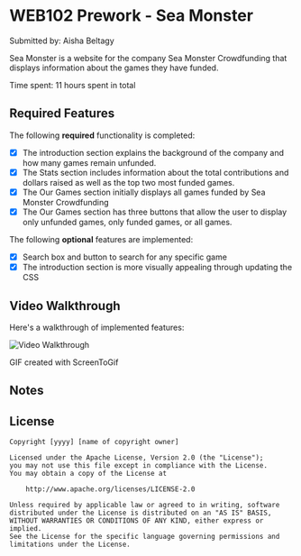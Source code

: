 # WEB102 Prework - Sea Monster

Submitted by: Aisha Beltagy

Sea Monster is a website for the company Sea Monster Crowdfunding that displays information about the games they have funded.

Time spent: 11 hours spent in total

## Required Features

The following **required** functionality is completed:

* [x] The introduction section explains the background of the company and how many games remain unfunded.
* [x] The Stats section includes information about the total contributions and dollars raised as well as the top two most funded games.
* [x] The Our Games section initially displays all games funded by Sea Monster Crowdfunding
* [x] The Our Games section has three buttons that allow the user to display only unfunded games, only funded games, or all games.

The following **optional** features are implemented:

* [x] Search box and button to search for any specific game
* [x] The introduction section is more visually appealing through updating the CSS

## Video Walkthrough

Here's a walkthrough of implemented features:

<!-- <img src=".\web102prework2.gif" title='Video Walkthrough' width='' alt='Video Walkthrough' /> -->
<img src= "https://imgur.com/a/rCLi6Nx.gif" title='Video Walkthrough' width='' alt='Video Walkthrough' />


<!-- Replace this with whatever GIF tool you used! -->
GIF created with ScreenToGif  


## Notes


## License

    Copyright [yyyy] [name of copyright owner]

    Licensed under the Apache License, Version 2.0 (the "License");
    you may not use this file except in compliance with the License.
    You may obtain a copy of the License at

        http://www.apache.org/licenses/LICENSE-2.0

    Unless required by applicable law or agreed to in writing, software
    distributed under the License is distributed on an "AS IS" BASIS,
    WITHOUT WARRANTIES OR CONDITIONS OF ANY KIND, either express or implied.
    See the License for the specific language governing permissions and
    limitations under the License.
